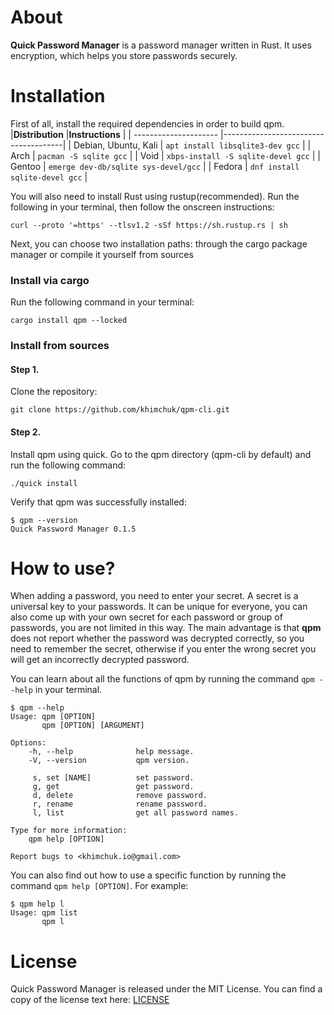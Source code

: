 # About
**Quick Password Manager** is a password manager written in Rust. It uses encryption, which helps you store passwords securely.



# Installation
First of all, install the required dependencies in order to build qpm.
|**Distribution**       |**Instructions**                      |
| --------------------- |--------------------------------------|
| Debian, Ubuntu, Kali  | `apt install libsqlite3-dev gcc`     |
| Arch                  | `pacman -S sqlite gcc`               |
| Void                  | `xbps-install -S sqlite-devel gcc`   |
| Gentoo                | `emerge dev-db/sqlite sys-devel/gcc` |
| Fedora                | `dnf install sqlite-devel gcc`       |

You will also need to install Rust using rustup(recommended). Run the following in your terminal, then follow the onscreen instructions:
```
curl --proto '=https' --tlsv1.2 -sSf https://sh.rustup.rs | sh
```

Next, you can choose two installation paths: through the cargo package manager or compile it yourself from sources


### Install via cargo
Run the following command in your terminal:
```
cargo install qpm --locked
```


### Install from sources
#### Step 1. 
Clone the repository:
```shell
git clone https://github.com/khimchuk/qpm-cli.git
```

#### Step 2. 
Install qpm using quick. Go to the qpm directory (qpm-cli by default) and run the following command:
```
./quick install
```



Verify that qpm was successfully installed:
```
$ qpm --version
Quick Password Manager 0.1.5
```



# How to use?
When adding a password, you need to enter your secret. A secret is a universal key to your passwords. It can be unique for everyone, you can also come up with your own secret for each password or group of passwords, you are not limited in this way. The main advantage is that **qpm** does not report whether the password was decrypted correctly, so you need to remember the secret, otherwise if you enter the wrong secret you will get an incorrectly decrypted password.

You can learn about all the functions of qpm by running the command `qpm --help` in your terminal.
```
$ qpm --help
Usage: qpm [OPTION]
       qpm [OPTION] [ARGUMENT]

Options:
    -h, --help              help message.
    -V, --version           qpm version.

     s, set [NAME]          set password. 
     g, get                 get password.
     d, delete              remove password.
     r, rename              rename password.
     l, list                get all password names.
     
Type for more information:
    qpm help [OPTION]

Report bugs to <khimchuk.io@gmail.com>
```

You can also find out how to use a specific function by running the command `qpm help [OPTION]`. For example:
```
$ qpm help l
Usage: qpm list
       qpm l
```



# License
Quick Password Manager is released under the MIT License. You can find a copy of the license text here: [LICENSE](../master/LICENSE)
